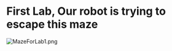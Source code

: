 # First Lab, Our robot is trying to escape this maze 
![MazeForLab1.png](..%2F..%2F..%2FDownloads%2FMazeForLab1.png)